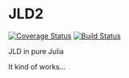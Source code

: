 # JLD2

[![Coverage Status](http://img.shields.io/coveralls/JuliaStats/JLD2.jl.svg)](https://coveralls.io/r/JuliaStats/JLD2.jl)
[![Build Status](https://travis-ci.org/JuliaStats/JLD2.jl.svg?branch=master)](https://travis-ci.org/JuliaStats/JLD2.jl)

JLD in pure Julia

It kind of works...
